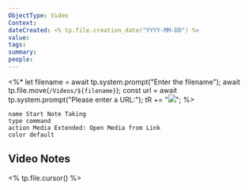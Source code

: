 ```yaml
---
ObjectType: Video
Context: 
dateCreated: <% tp.file.creation_date("YYYY-MM-DD") %>
value: 
tags: 
summary: 
people:
---
```

<%*
let filename = await tp.system.prompt("Enter the filename");
await tp.file.move(`/Videos/${filename}`);
const url = await tp.system.prompt("Please enter a URL:");
tR += "![]("+url+")";
%>

```button
name Start Note Taking
type command
action Media Extended: Open Media from Link
color default
```
## Video Notes

<% tp.file.cursor() %>

